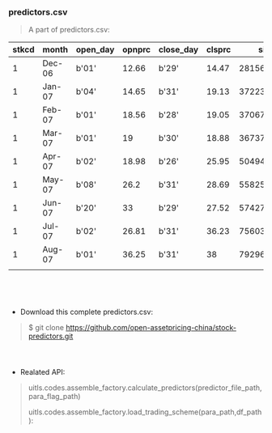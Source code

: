 ### predictors.csv

> A part of predictors.csv:

<table>
    <thead>
        <tr>
            <th>stkcd</th>
            <th>month</th>
            <th>open_day</th>
            <th>opnprc</th>
            <th>close_day</th>
            <th>clsprc</th>
            <th>size</th>
            <th>trdday</th>
            <th>mret</th>
            <th>ep</th>
            <th>market_cap</th>
        </tr>
    </thead>
    <tbody>
        <tr>
            <td>1</td>
            <td>Dec-06</td>
            <td>b'01'</td>
            <td>12.66</td>
            <td>b'29'</td>
            <td>14.47</td>  
            <td>28156046.5</td>
            <td>21</td>
            <td>0.14</td>
            <td>0.05</td>
            <td>28156046.5</td>
            <td>21.60</td>
        </tr>
        <tr>
            <td>1</td>
            <td>Jan-07</td>
            <td>b'04'</td>
            <td>14.65</td>
            <td>b'31'</td>
            <td>19.13</td>
            <td>37223577.71</td>
            <td>20</td>
            <td>0.32</td>
            <td>0.04</td>
            <td>37223577.71</td>
            <td>28.13</td>
        </tr>
        <tr>
            <td>1</td>
            <td>Feb-07</td>
            <td>b'01'</td>
            <td>18.56</td>
            <td>b'28'</td>
            <td>19.05</td>
            <td>37067911.94</td>
            <td>15</td>
            <td>-0.00</td>
            <td>0.035</td>
            <td>37067911.94</td>
            <td>28.01</td>
        </tr>
        <tr>
            <td>1</td>
            <td>Mar-07</td>
            <td>b'01'</td>
            <td>19</td>
            <td>b'30'</td>
            <td>18.88</td>
            <td>36737122.17</td>
            <td>22</td>
            <td>-0.01</td>
            <td>0.01</td>
            <td>36737122.17</td>
            <td>69.92</td>
        </tr>
        <tr>
            <td>1</td>
            <td>Apr-07</td>
            <td>b'02'</td>
            <td>18.98</td>
            <td>b'26'</td>
            <td>25.95</td>
            <td>50494084.77</td>
            <td>19</td>
            <td>0.37</td>
            <td>0.01</td>
            <td>50494084.77</td>
            <td>96.11</td>
        </tr>
        <tr>
            <td>1</td>
            <td>May-07</td>
            <td>b'08'</td>
            <td>26.2</td>
            <td>b'31'</td>
            <td>28.69</td>
            <td>55825637.45</td>
            <td>9</td>
            <td>0.11</td>
            <td>0.01</td>
            <td>55825637.45</td>
            <td>106.26</td>
        </tr>
        <tr>
            <td>1</td>
            <td>Jun-07</td>
            <td>b'20'</td>
            <td>33</td>
            <td>b'29'</td>
            <td>27.52</td>
            <td>57427589.65</td>
            <td>7</td>
            <td>0.06</td>
            <td>0.02</td>
            <td>57427589.65</td>
            <td>50.96</td>
        </tr>
        <tr>
            <td>1</td>
            <td>Jul-07</td>
            <td>b'02'</td>
            <td>26.81</td>
            <td>b'31'</td>
            <td>36.23</td>
            <td>75603254.84</td>
            <td>21</td>
            <td>0.32</td>
            <td>0.01</td>
            <td>75603254.84</td>
            <td>67.10</td>
        </tr>
        <tr>
            <td>1</td>
            <td>Aug-07</td>
            <td>b'01'</td>
            <td>36.25</td>
            <td>b'31'</td>
            <td>38</td>
            <td>79296817.11</td>
            <td>23</td>
            <td>0.05</td>
            <td>0.05</td>
            <td>79296817.11</td>
            <td>70.37</td>
        </tr>
        <tr>
            <td></td>
        </tr>
    </tbody>
</table>

<br/>
<br/>

#####

* Download this complete predictors.csv:

> $ git clone https://github.com/open-assetpricing-china/stock-predictors.git

<br/>

##### 

* Realated API:

> uitls.codes.assemble_factory.calculate_predictors(predictor_file_path,para_flag_path)
> 
> uitls.codes.assemble_factory.load_trading_scheme(para_path,df_path):